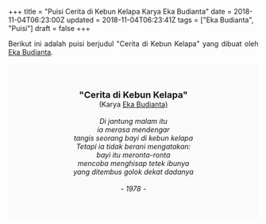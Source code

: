+++
title = "Puisi Cerita di Kebun Kelapa Karya Eka Budianta"
date = 2018-11-04T06:23:00Z
updated = 2018-11-04T06:23:41Z
tags = ["Eka Budianta", "Puisi"]
draft = false
+++

<div dir="ltr" style="text-align: left;" trbidi="on"><div style="text-align: justify;">Berikut ini adalah puisi berjudul "Cerita di Kebun Kelapa" yang dibuat oleh <a href="http://ensiklopedia.kemdikbud.go.id/sastra/artikel/Eka_Budianta" target="_blank">Eka Budianta</a>. </div><br /><div style="background: #FAFAFA; font-size: 14px; height: auto; margin: 0 auto; padding: 50px; text-align: center; width: auto;"><span style="font-size: 18px;"><b>"Cerita di Kebun Kelapa"</b></span><br />(Karya <a href="https://www.sekata.web.id/tags/eka-budianta" target="_blank">Eka Budianta)</a> <br /><br /><i>Di jantung malam itu</i><br /><i>ia merasa mendengar</i><br /><i>tangis seorang bayi di kebun kelapa</i><br /><i>Tetapi ia tidak berani mengatakan:</i><br /><i>bayi itu meronta-ronta</i><br /><i>mencoba menghisap tetek ibunya</i><br /><i>yang ditembus golok dekat dadanya</i><br /><br /><i>- 1978 -</i></div></div>
